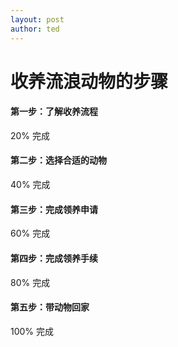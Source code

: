 ```yaml
---
layout: post
author: ted
---
```


<div class="container">
    <h1>收养流浪动物的步骤</h1>
    <div class="row">
        <div class="col-md-12">
            <div class="steps">
                <div class="step">
                    <h4>第一步：了解收养流程</h4>
                    <div class="progress progress-striped active">
                        <div class="progress-bar progress-bar-success" role="progressbar" aria-valuenow="20" aria-valuemin="0" aria-valuemax="100" style="width: 20%;">
                            <span class="sr-only">20% 完成</span>
                        </div>
                    </div>
                </div>
                <div class="step">
                    <h4>第二步：选择合适的动物</h4>
                    <div class="progress progress-striped active">
                        <div class="progress-bar progress-bar-success" role="progressbar" aria-valuenow="40" aria-valuemin="0" aria-valuemax="100" style="width: 40%;">
                            <span class="sr-only">40% 完成</span>
                        </div>
                    </div>
                </div>
                <div class="step">
                    <h4>第三步：完成领养申请</h4>
                    <div class="progress progress-striped active">
                        <div class="progress-bar progress-bar-success" role="progressbar" aria-valuenow="60" aria-valuemin="0" aria-valuemax="100" style="width: 60%;">
                            <span class="sr-only">60% 完成</span>
                        </div>
                    </div>
                </div>
                <div class="step">
                    <h4>第四步：完成领养手续</h4>
                    <div class="progress progress-striped active">
                        <div class="progress-bar progress-bar-success" role="progressbar" aria-valuenow="80" aria-valuemin="0" aria-valuemax="100" style="width: 80%;">
                            <span class="sr-only">80% 完成</span>
                        </div>
                    </div>
                </div>
                <div class="step">
                    <h4>第五步：带动物回家</h4>
                    <div class="progress progress-striped active">
                        <div class="progress-bar progress-bar-success" role="progressbar" aria-valuenow="100" aria-valuemin="0" aria-valuemax="100" style="width: 100%;">
                            <span class="sr-only">100% 完成</span>
                        </div>
                    </div>
                </div>
            </div>
        </div>
    </div>
</div>